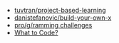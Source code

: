 * [tuvtran/project-based-learning](https://github.com/tuvtran/project-based-learning)
* [danistefanovic/build-your-own-x](https://github.com/danistefanovic/build-your-own-x)
* [pro/g/ramming challenges](https://raw.githubusercontent.com/siliciusQ/Programming-challenges-v4.0/project-4/programming_challenges_v4-0.png)
* [What to Code?](https://what-to-code.com/)
